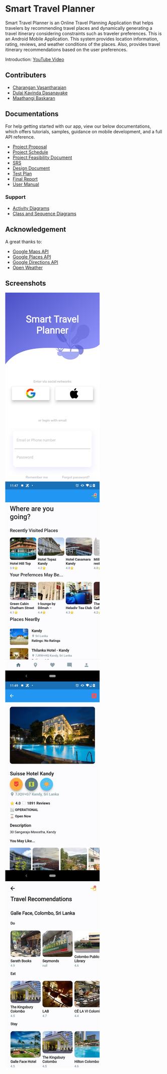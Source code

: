 # Smart Travel Planner

Smart Travel Planner is an Online Travel Planning Application that helps travelers by recommending travel places and dynamically generating a travel itinerary considering constraints such as traveler preferences. This is an Android Mobile Application. This system provides location information, rating, reviews, and weather conditions of the places. Also, provides travel itinerary recommendations based on the user preferences.

Introduction: [YouTube Video](https://www.youtube.com/watch?v=9VbHaTpXq-Q)

## Contributers

- [Charangan Vasantharajan](https://www.linkedin.com/in/charangan/)
- [Dulaj Kavinda Dasanayake](https://www.linkedin.com/in/dulaj-kavinda-dasanayake/)
- [Maathangi Baskaran](https://www.linkedin.com/in/maathangi-baskaran/)

## Documentations
For help getting started with our app, view our below documentations, which offers tutorials, samples, guidance on mobile development, and a full API reference.

- [Project Proposal](https://docs.google.com/document/d/134SHe5b-mEbFt74IFxLUV2tA2mpe9pjz/edit?usp=sharing&ouid=109216611364830050993&rtpof=true&sd=true)
- [Project Schedule](https://drive.google.com/file/d/1GkYSc95hHLcU3sNkUbtbJylidpJbFivx/view?usp=sharing)
- [Project Feasibility Document](https://docs.google.com/document/d/1DdIjR16eA99_wcENQOdLDDpVT8coJ16W/edit?usp=sharing&ouid=109216611364830050993&rtpof=true&sd=true)
- [SRS](https://docs.google.com/document/d/1WVqoB54ei-XZI7a4bMvTFo9cNAtnVppa/edit?usp=sharing&ouid=109216611364830050993&rtpof=true&sd=true)
- [Design Document](https://docs.google.com/document/d/1o4-fJ4whHWer2rqYKpb1L7oGWE_Y3FY2/edit?usp=sharing&ouid=109216611364830050993&rtpof=true&sd=true)
- [Test Plan](https://docs.google.com/document/d/1VPCKzzdg2zFMHsGI8vO-8d0jhhNmAEM1/edit?usp=sharing&ouid=109216611364830050993&rtpof=true&sd=true)
- [Final Report](https://docs.google.com/document/d/1ui2V2-h1RLwelKhSdNKu04iITn9bX8qf/edit?usp=sharing&ouid=109216611364830050993&rtpof=true&sd=true)
- [User Manual](https://drive.google.com/file/d/1jZS6vdrQR5vDM_xe3o6D3WV-zXs75Rbz/view?usp=sharing)

### Support
- [Activity Diagrams](https://lucid.app/lucidchart/a1ea6cfb-eabb-433e-9009-cdd71e16c662/edit?viewport_loc=-409%2C20%2C2219%2C1041%2CBN61ja-nHnns&invitationId=inv_e95b9814-75b9-48ad-a0e0-bb1562cb1033)
- [Class and Sequence Diagrams](https://lucid.app/lucidchart/2095712d-63e1-422e-9106-ff23fb28b16c/edit?viewport_loc=-356%2C-86%2C4088%2C1919%2CCF0qfgCI~q76&invitationId=inv_17a6842a-111b-4992-b8ea-2049e37abb8f)

## Acknowledgement
A great thanks to:
- [Google Maps API](https://developers.google.com/maps)
- [Google Places API](https://developers.google.com/maps/documentation/places/web-service/overview)
- [Google Directions API](https://developers.google.com/maps/documentation/directions/overview)
- [Open Weather](https://openweathermap.org/)


## Screenshots

<img align="left" alt="Signin-screeen" width="300px"  src="assets/Screenshots/1.jpg" />
<img align="left" alt="Welcome-screeen" width="300px"  src="assets/Screenshots/2.jpg" />
<img align="left" alt="TravelDestination-screeen" width="300px"  src="assets/Screenshots/3.jpg" />
<img align="left" alt="RecommendedPlaces-screeen" width="300px"  src="assets/Screenshots/4.jpg" />
